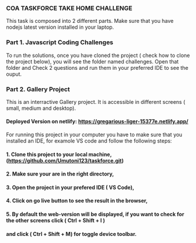 ### COA TASKFORCE TAKE HOME CHALLENGE

This task is composed into 2 different parts. Make sure that you have nodejs latest version installed in your laptop.

### Part 1. Javascript Coding Challenges
To run the solutions, once you have cloned the project ( check how to clone the project below), you will see the folder named challenges.
Open that folder and Check 2 questions and run them in your preferred IDE to see the ouput.

### Part 2. Gallery Project 

This is an interractive Gallery project. It is accessible in different screens ( small, medium and desktop).
#### Deployed Version on netlify: https://gregarious-liger-15377e.netlify.app/

For running this project in your computer you have to make sure that you installed an IDE, for examole VS code and follow the following steps:

#### 1. Clone this project to your local machine, (https://github.com/Umutoni123/taskforce.git)
#### 2. Make sure your are in the right directory,
#### 3. Open the project in your prefered IDE ( VS Code),
#### 4. Click on go live button to see the result in the browser,
#### 5. By default the web-version will be displayed, if you want to check for the other screens click ( Ctrl + Shift + I )
####    and click ( Ctrl + Shift + M) for toggle device toolbar.

